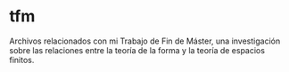 # tfm
Archivos relacionados con mi Trabajo de Fin de Máster, una investigación sobre las relaciones entre la teoría de la forma y la teoría de espacios finitos.
